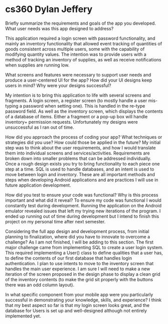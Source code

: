 # cs360 Dylan Jeffery

Briefly summarize the requirements and goals of the app you developed. What user needs was this app designed to address?

This application required a login screen with password functionality, and mainly an inventory functionality that allowed event tracking of quantities of goods consistent across multiple users, some with the capability of modifying quantity values.  The intention was to provide users with a method of tracking an inventory of supplies, as well as receive notifications when supplies are running low.

What screens and features were necessary to support user needs and produce a user-centered UI for the app? How did your UI designs keep users in mind? Why were your designs successful?

My intention is to bring this application to life with several screens and fragments.  A login screen, a register screen (to mostly handle a user mis-typing a password when setting one).  This is handled in the re-type password field.  As well as the inventory screen, which displays the contents of a database of items.  Either a fragment or a pop-up box will handle inventory+ permission requests.  Unfortunately my designs were unsuccessful as I ran out of time.

How did you approach the process of coding your app? What techniques or strategies did you use? How could those be applied in the future?
My initial step was to think about the user requirements, and how I would translate them into individual screens and services/activities.  Requirements are broken down into smaller problems that can be addressed individually.  Once a rough design exists you try to bring functionality to each piece one step at a time.  SQL is used to handle databases, and an intent is used to move between login and inventory.  These are all important methods and steps when developing Android applications and are practices I will use in future application development.

How did you test to ensure your code was functional? Why is this process important and what did it reveal?
To ensure my code was functional I would constantly test during development.  Running the application on the Android emulator revealed issues that left my trying new iterations of the program.  I ended up running out of time during development but I intend to finish this project on my personal time after next semester.

Considering the full app design and development process, from initial planning to finalization, where did you have to innovate to overcome a challenge?
As I am not finished, I will be adding to this section.  The first major challenge came from implementing SQL to create a user login system.  This required implementing a User() class to define qualities that a user has, to define the contents of our first database that handles login authentication.  I plan to use intents to move to the inventory screen that handles the main user experience.  I am sure I will need to make a new iteration of the screen proposed in the design phase to display a clean grid of the inventory contents (to make the grid sit properly with the buttons there was an odd column layout).

In what specific component from your mobile app were you particularly successful in demonstrating your knowledge, skills, and experience?
I think that my best aspect so far is that my login screen looks great, and the database for Users is set up and well-designed although not entirely implemented yet.
